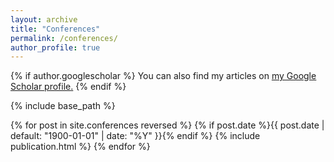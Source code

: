 ```yaml
---
layout: archive
title: "Conferences"
permalink: /conferences/
author_profile: true
---
```


{% if author.googlescholar %}
  You can also find my articles on <u><a href="{{author.googlescholar}}">my Google Scholar profile</a>.</u>
{% endif %}

{% include base_path %}

<table>
{% for post in site.conferences reversed %}
  {% if post.date %}{{ post.date | default: "1900-01-01" | date: "%Y" }}{% endif %}
  <tr>{% include publication.html %}</tr>
{% endfor %}
</table>
